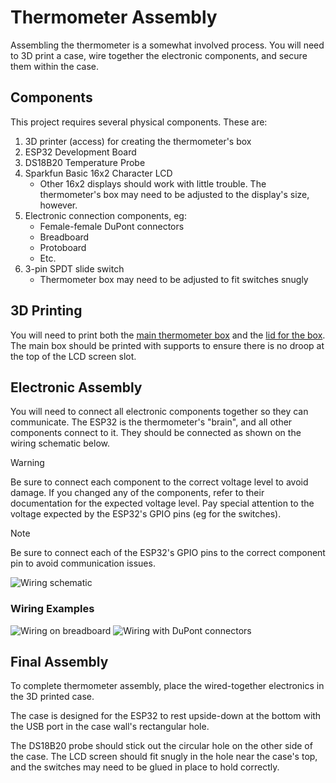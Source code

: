 # Thermometer Assembly

Assembling the thermometer is a somewhat involved process. You will need to 3D print a case, wire together the electronic components, and secure them within the case.

## Components

This project requires several physical components. These are:

1. 3D printer (access) for creating the thermometer's box
2. ESP32 Development Board
3. DS18B20 Temperature Probe
4. Sparkfun Basic 16x2 Character LCD
    - Other 16x2 displays should work with little trouble. The thermometer's box may need to be adjusted to the display's size, however.
5. Electronic connection components, eg:
    - Female-female DuPont connectors
    - Breadboard
    - Protoboard
    - Etc.
6. 3-pin SPDT slide switch 
    - Thermometer box may need to be adjusted to fit switches snugly

## 3D Printing

You will need to print both the [main thermometer box](/models/body.stl) and the [lid for the box](/models/top.stl). The main box should be printed with supports to ensure there is no droop at the top of the LCD screen slot.


## Electronic Assembly

You will need to connect all electronic components together so they can communicate. The ESP32 is the thermometer's "brain", and all other components connect to it. They should be connected as shown on the wiring schematic below. 

> [!WARNING]
> Be sure to connect each component to the correct voltage level to avoid damage. If you changed any of the components, refer to their documentation for the expected voltage level. Pay special attention to the voltage expected by the ESP32's GPIO pins (eg for the switches).

> [!NOTE]
> Be sure to connect each of the ESP32's GPIO pins to the correct component pin to avoid communication issues.

![Wiring schematic](/docs/img/Wiring_Schematic.jpg)

### Wiring Examples
![Wiring on breadboard](/docs/img/breadboard.jpg)
![Wiring with DuPont connectors](/docs/img/esp32.jpg)

## Final Assembly

To complete thermometer assembly, place the wired-together electronics in the 3D printed case. 

The case is designed for the ESP32 to rest upside-down at the bottom with the USB port in the case wall's rectangular hole. 

The DS18B20 probe should stick out the circular hole on the other side of the case. The LCD screen should fit snugly in the hole near the case's top, and the switches may need to be glued in place to hold correctly.